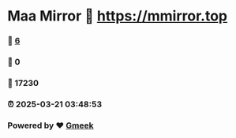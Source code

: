# Maa Mirror :link: https://mmirror.top 
### :page_facing_up: [6](https://mmirror.top/tag.html) 
### :speech_balloon: 0 
### :hibiscus: 17230 
### :alarm_clock: 2025-03-21 03:48:53 
### Powered by :heart: [Gmeek](https://github.com/Meekdai/Gmeek)

